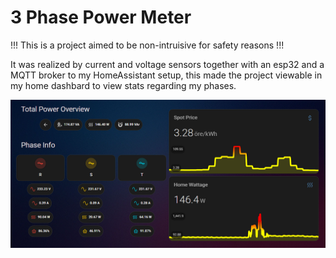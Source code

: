 # 3 Phase Power Meter
!!! This is a project aimed to be non-intruisive for safety reasons !!!

It was realized by current and voltage sensors together with an esp32 and a MQTT broker to my HomeAssistant setup,
this made the project viewable in my home dashbard to view stats regarding my phases.

![alt text](<Power Overview.png>)
